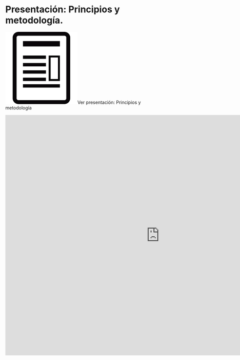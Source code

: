 # Presentación: Principios y metodología.

![](/images/image8.png)Ver presentación: Principios y metodología

<iframe src="https://docs.google.com/presentation/d/e/2PACX-1vSkKMnKBPVKgZgpAG6suyBttHSfAcH4RbMPYU2zlK5Kn7ydkbzDEL5gH_i4MTmonCMKJgHKHjHCjSKE/embed?start=false&loop=false&delayms=5000" frameborder="0" width="960" height="749" allowfullscreen="true" mozallowfullscreen="true" webkitallowfullscreen="true"></iframe>